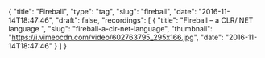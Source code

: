 {
  "title": "Fireball",
  "type": "tag",
  "slug": "fireball",
  "date": "2016-11-14T18:47:46",
  "draft": false,
  "recordings": [
    {
      "title": "Fireball – a CLR/.NET language ",
      "slug": "fireball-a-clr-net-language",
      "thumbnail": "https://i.vimeocdn.com/video/602763795_295x166.jpg",
      "date": "2016-11-14T18:47:46"
    }
  ]
}